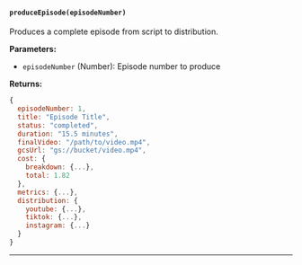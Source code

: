 #### `produceEpisode(episodeNumber)`

Produces a complete episode from script to distribution.

**Parameters:**
- `episodeNumber` (Number): Episode number to produce

**Returns:**
```javascript
{
  episodeNumber: 1,
  title: "Episode Title",
  status: "completed",
  duration: "15.5 minutes",
  finalVideo: "/path/to/video.mp4",
  gcsUrl: "gs://bucket/video.mp4",
  cost: {
    breakdown: {...},
    total: 1.82
  },
  metrics: {...},
  distribution: {
    youtube: {...},
    tiktok: {...},
    instagram: {...}
  }
}
```

---

